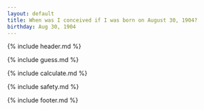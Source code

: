 ```yaml
---
layout: default
title: When was I conceived if I was born on August 30, 1904?
birthday: Aug 30, 1904
---
```


{% include header.md %}

{% include guess.md %}

{% include calculate.md %}

{% include safety.md %}

{% include footer.md %}



